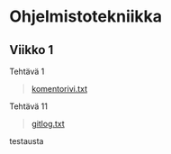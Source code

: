 # Ohjelmistotekniikka

## Viikko 1

Tehtävä 1
> [komentorivi.txt](https://github.com/calle-t/ot-harjoitustyo/blob/master/laskarit/viikko1/komentorivi.txt)

Tehtävä 11
> [gitlog.txt](https://github.com/calle-t/ot-harjoitustyo/blob/master/laskarit/viikko1/gitlog.txt)

testausta
